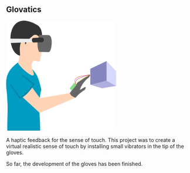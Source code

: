 ## Glovatics

<img src="Arduino/images/illus.png" width="300" height="300">

A haptic feedback for the sense of touch.
This project was to create a virtual realistic sense of touch by installing small vibrators in the tip of the gloves.

So far, the development of the gloves has been finished.